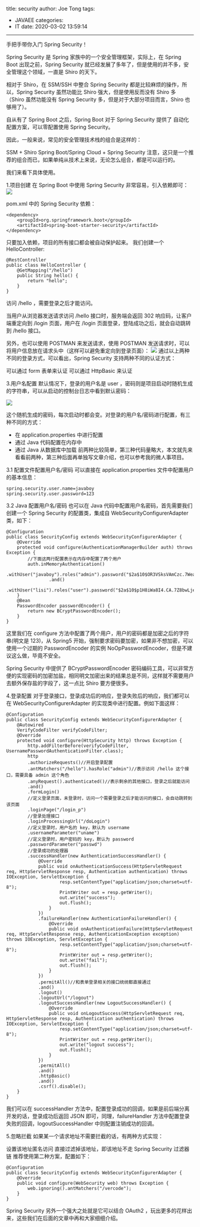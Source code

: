 title: security
author: Joe Tong
tags:
  - JAVAEE
categories:  
  - IT 
date: 2020-03-02 13:59:14
---

手把手带你入门 Spring Security！

Spring Security 是 Spring 家族中的一个安全管理框架，实际上，在 Spring Boot 出现之前，Spring Security 就已经发展了多年了，但是使用的并不多，安全管理这个领域，一直是 Shiro 的天下。

相对于 Shiro，在 SSM/SSH 中整合 Spring Security 都是比较麻烦的操作，所以，Spring Security 虽然功能比 Shiro 强大，但是使用反而没有 Shiro 多（Shiro 虽然功能没有 Spring Security 多，但是对于大部分项目而言，Shiro 也够用了）。

自从有了 Spring Boot 之后，Spring Boot 对于 Spring Security 提供了 自动化配置方案，可以零配置使用 Spring Security。

因此，一般来说，常见的安全管理技术栈的组合是这样的：

SSM + Shiro
Spring Boot/Spring Cloud + Spring Security
注意，这只是一个推荐的组合而已，如果单纯从技术上来说，无论怎么组合，都是可以运行的。

我们来看下具体使用。

1.项目创建
在 Spring Boot 中使用 Spring Security 非常容易，引入依赖即可：
![](/images/引入依赖.png)

pom.xml 中的 Spring Security 依赖：

```
<dependency>
    <groupId>org.springframework.boot</groupId>
    <artifactId>spring-boot-starter-security</artifactId>
</dependency>
```

只要加入依赖，项目的所有接口都会被自动保护起来。
我们创建一个 HelloController:

```
@RestController
public class HelloController {
    @GetMapping("/hello")
    public String hello() {
        return "hello";
    }
}
```

访问 /hello ，需要登录之后才能访问。


当用户从浏览器发送请求访问 /hello 接口时，服务端会返回 302 响应码，让客户端重定向到 /login 页面，用户在 /login 页面登录，登陆成功之后，就会自动跳转到 /hello 接口。

另外，也可以使用 POSTMAN 来发送请求，使用 POSTMAN 发送请求时，可以将用户信息放在请求头中（这样可以避免重定向到登录页面）：
![](/images/httpbasic.png)
通过以上两种不同的登录方式，可以看出，Spring Security 支持两种不同的认证方式：

可以通过 form 表单来认证
可以通过 HttpBasic 来认证

3.用户名配置
默认情况下，登录的用户名是 user ，密码则是项目启动时随机生成的字符串，可以从启动的控制台日志中看到默认密码：

![](/images/启动.png)

这个随机生成的密码，每次启动时都会变。对登录的用户名/密码进行配置，有三种不同的方式：
* 在 application.properties 中进行配置
* 通过 Java 代码配置在内存中
* 通过 Java 从数据库中加载
前两种比较简单，第三种代码量略大，本文就先来看看前两种，第三种后面再单独写文章介绍，也可以参考我的微人事项目。

3.1 配置文件配置用户名/密码
可以直接在 application.properties 文件中配置用户的基本信息：

```
spring.security.user.name=javaboy
spring.security.user.password=123
```

3.2 Java 配置用户名/密码
也可以在 Java 代码中配置用户名密码，首先需要我们创建一个 Spring Security 的配置类，集成自 WebSecurityConfigurerAdapter 类，如下：

```
@Configuration
public class SecurityConfig extends WebSecurityConfigurerAdapter {
    @Override
    protected void configure(AuthenticationManagerBuilder auth) throws Exception {
        //下面这两行配置表示在内存中配置了两个用户
        auth.inMemoryAuthentication()
                .withUser("javaboy").roles("admin").password("$2a$10$OR3VSksVAmCzc.7WeaRPR.t0wyCsIj24k0Bne8iKWV1o.V9wsP8Xe")
                .and()
                .withUser("lisi").roles("user").password("$2a$10$p1H8iWa8I4.CA.7Z8bwLjes91ZpY.rYREGHQEInNtAp4NzL6PLKxi");
    }
    @Bean
    PasswordEncoder passwordEncoder() {
        return new BCryptPasswordEncoder();
    }
}
```


这里我们在 configure 方法中配置了两个用户，用户的密码都是加密之后的字符串(明文是 123)，从 Spring5 开始，强制要求密码要加密，如果非不想加密，可以使用一个过期的 PasswordEncoder 的实例 NoOpPasswordEncoder，但是不建议这么做，毕竟不安全。

Spring Security 中提供了 BCryptPasswordEncoder 密码编码工具，可以非常方便的实现密码的加密加盐，相同明文加密出来的结果总是不同，这样就不需要用户去额外保存盐的字段了，这一点比 Shiro 要方便很多。

4.登录配置
对于登录接口，登录成功后的响应，登录失败后的响应，我们都可以在 WebSecurityConfigurerAdapter 的实现类中进行配置。例如下面这样：

```
@Configuration
public class SecurityConfig extends WebSecurityConfigurerAdapter {
    @Autowired
    VerifyCodeFilter verifyCodeFilter;
    @Override
    protected void configure(HttpSecurity http) throws Exception {
        http.addFilterBefore(verifyCodeFilter, UsernamePasswordAuthenticationFilter.class);
        http
        .authorizeRequests()//开启登录配置
        .antMatchers("/hello").hasRole("admin")//表示访问 /hello 这个接口，需要具备 admin 这个角色
        .anyRequest().authenticated()//表示剩余的其他接口，登录之后就能访问
        .and()
        .formLogin()
        //定义登录页面，未登录时，访问一个需要登录之后才能访问的接口，会自动跳转到该页面
        .loginPage("/login_p")
        //登录处理接口
        .loginProcessingUrl("/doLogin")
        //定义登录时，用户名的 key，默认为 username
        .usernameParameter("uname")
        //定义登录时，用户密码的 key，默认为 password
        .passwordParameter("passwd")
        //登录成功的处理器
        .successHandler(new AuthenticationSuccessHandler() {
            @Override
            public void onAuthenticationSuccess(HttpServletRequest req, HttpServletResponse resp, Authentication authentication) throws IOException, ServletException {
                    resp.setContentType("application/json;charset=utf-8");
                    PrintWriter out = resp.getWriter();
                    out.write("success");
                    out.flush();
                }
            })
            .failureHandler(new AuthenticationFailureHandler() {
                @Override
                public void onAuthenticationFailure(HttpServletRequest req, HttpServletResponse resp, AuthenticationException exception) throws IOException, ServletException {
                    resp.setContentType("application/json;charset=utf-8");
                    PrintWriter out = resp.getWriter();
                    out.write("fail");
                    out.flush();
                }
            })
            .permitAll()//和表单登录相关的接口统统都直接通过
            .and()
            .logout()
            .logoutUrl("/logout")
            .logoutSuccessHandler(new LogoutSuccessHandler() {
                @Override
                public void onLogoutSuccess(HttpServletRequest req, HttpServletResponse resp, Authentication authentication) throws IOException, ServletException {
                    resp.setContentType("application/json;charset=utf-8");
                    PrintWriter out = resp.getWriter();
                    out.write("logout success");
                    out.flush();
                }
            })
            .permitAll()
            .and()
            .httpBasic()
            .and()
            .csrf().disable();
    }
}
```

我们可以在 successHandler 方法中，配置登录成功的回调，如果是前后端分离开发的话，登录成功后返回 JSON 即可，同理，failureHandler 方法中配置登录失败的回调，logoutSuccessHandler 中则配置注销成功的回调。

5.忽略拦截
如果某一个请求地址不需要拦截的话，有两种方式实现：

设置该地址匿名访问
直接过滤掉该地址，即该地址不走 Spring Security 过滤器链
推荐使用第二种方案，配置如下：

```
@Configuration
public class SecurityConfig extends WebSecurityConfigurerAdapter {
    @Override
    public void configure(WebSecurity web) throws Exception {
        web.ignoring().antMatchers("/vercode");
    }
}
```

Spring Security 另外一个强大之处就是它可以结合 OAuth2 ，玩出更多的花样出来，这些我们在后面的文章中再和大家细细介绍。

